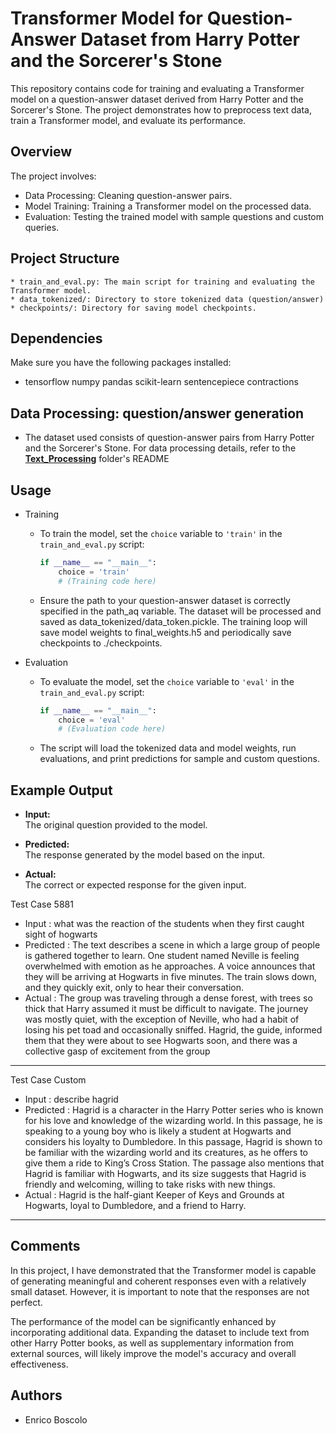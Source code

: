 # Transformer Model for Question-Answer Dataset from Harry Potter and the Sorcerer's Stone

This repository contains code for training and evaluating a Transformer model on a question-answer dataset derived from Harry Potter and the Sorcerer's Stone. The project demonstrates how to preprocess text data, train a Transformer model, and evaluate its performance.

## Overview
The project involves:
* Data Processing: Cleaning question-answer pairs.
* Model Training: Training a Transformer model on the processed data.
* Evaluation: Testing the trained model with sample questions and custom queries.

## Project Structure
	* train_and_eval.py: The main script for training and evaluating the Transformer model.
	* data_tokenized/: Directory to store tokenized data (question/answer)
	* checkpoints/: Directory for saving model checkpoints.



## Dependencies
Make sure you have the following packages installed:
* tensorflow numpy pandas scikit-learn sentencepiece contractions



## Data Processing: question/answer generation
* The dataset used consists of question-answer pairs from Harry Potter and the Sorcerer's Stone. For data processing details, refer to the **[Text_Processing](../Text_Processing)** folder's README 


## Usage
* Training
	-  To train the model, set the `choice` variable to `'train'` in the `train_and_eval.py` script:
		```python
		if __name__ == "__main__":
		    choice = 'train'
		    # (Training code here)
  		```
	- Ensure the path to your question-answer dataset is correctly specified in the path_aq variable. The dataset will be processed and saved as data_tokenized/data_token.pickle.
The training loop will save model weights to final_weights.h5 and periodically save checkpoints to ./checkpoints.

* Evaluation
	-  To evaluate the model, set the `choice` variable to `'eval'` in the `train_and_eval.py` script:
		```python
		if __name__ == "__main__":
		    choice = 'eval'
		    # (Evaluation code here)
  		```
	- The script will load the tokenized data and model weights, run evaluations, and print predictions for sample and custom questions.


## Example Output
- **Input:**  
  The original question provided to the model.

- **Predicted:**  
  The response generated by the model based on the input.

- **Actual:**  
  The correct or expected response for the given input.

Test Case 5881
* Input      : what was the reaction of the students when they first caught sight of hogwarts
* Predicted  : The text describes a scene in which a large group of people is gathered together to learn. One student named Neville is feeling overwhelmed with emotion as he approaches. A voice announces that they will be arriving at Hogwarts in five minutes. The train slows down, and they quickly exit, only to hear their conversation.
* Actual     : The group was traveling through a dense forest, with trees so thick that Harry assumed it must be difficult to navigate. The journey was mostly quiet, with the exception of Neville, who had a habit of losing his pet toad and occasionally sniffed. Hagrid, the guide, informed them that they were about to see Hogwarts soon, and there was a collective gasp of excitement from the group
-----------------
Test Case Custom
* Input      : describe hagrid
* Predicted  : Hagrid is a character in the Harry Potter series who is known for his love and knowledge of the wizarding world. In this passage, he is speaking to a young boy who is likely a student at Hogwarts and considers his loyalty to Dumbledore. In this passage, Hagrid is shown to be familiar with the wizarding world and its creatures, as he offers to give them a ride to King’s Cross Station. The passage also mentions that Hagrid is familiar with Hogwarts, and its size suggests that Hagrid is friendly and welcoming, willing to take risks with new things.
* Actual : Hagrid is the half-giant Keeper of Keys and Grounds at Hogwarts, loyal to Dumbledore, and a friend to Harry.
----------------------------------------

## Comments
In this project, I have demonstrated that the Transformer model is capable of generating meaningful and coherent responses even with a relatively small dataset. However, it is important to note that the responses are not perfect. 


The performance of the model can be significantly enhanced by incorporating additional data. Expanding the dataset to include text from other Harry Potter books, as well as supplementary information from external sources, will likely improve the model's accuracy and overall effectiveness.


## Authors

* Enrico Boscolo
